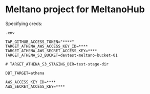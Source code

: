 # Meltano project for MeltanoHub

Specifying creds:

`.env`

```
TAP_GITHUB_ACCESS_TOKEN="****"
TARGET_ATHENA_AWS_ACCESS_KEY_ID=****
TARGET_ATHENA_AWS_SECRET_ACCESS_KEY=****
TARGET_ATHENA_S3_BUCKET=devtest-meltano-bucket-01

# TARGET_ATHENA_S3_STAGING_DIR=test-stage-dir

DBT_TARGET=athena

AWS_ACCESS_KEY_ID=****
AWS_SECRET_ACCESS_KEY=****
```
